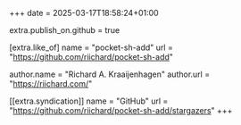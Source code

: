 +++
date = 2025-03-17T18:58:24+01:00

extra.publish_on.github = true

[extra.like_of]
name = "pocket-sh-add"
url = "https://github.com/riichard/pocket-sh-add"

author.name = "Richard A. Kraaijenhagen"
author.url = "https://riichard.com/"

[[extra.syndication]]
name = "GitHub"
url = "https://github.com/riichard/pocket-sh-add/stargazers"
+++
